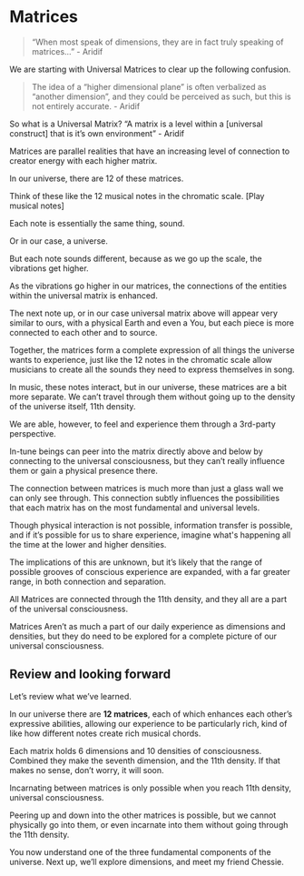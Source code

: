 # Matrices

> “When most speak of dimensions, they are in fact truly speaking of matrices…” - Aridif

We are starting with Universal Matrices to clear up the following confusion.

> The idea of a “higher dimensional plane” is often verbalized as “another dimension”, and they could be perceived as such, but this is not entirely accurate. - Aridif

So what is a Universal Matrix?
“A matrix is a level within a [universal construct] that is it’s own environment” - Aridif

Matrices are parallel realities that have an increasing level of connection to creator energy with each higher matrix.

In our universe, there are 12 of these matrices.

Think of these like the 12 musical notes in the chromatic scale. [Play musical notes]

Each note is essentially the same thing, sound.

Or in our case, a universe.

But each note sounds different, because as we go up the scale, the vibrations get higher.

As the vibrations go higher in our matrices, the connections of the entities within the universal matrix is enhanced.

The next note up, or in our case universal matrix above will appear very similar to ours, with a physical Earth and even a You, but each piece is more connected to each other and to source.

Together, the matrices form a complete expression of all things the universe wants to experience, just like the 12 notes in the chromatic scale allow musicians to create all the sounds they need to express themselves in song.

In music, these notes interact, but in our universe, these matrices are a bit more separate. We can’t travel through them without going up to the density of the universe itself, 11th density.

We are able, however, to feel and experience them through a 3rd-party perspective.

In-tune beings can peer into the matrix directly above and below by connecting to the universal consciousness, but they can’t really influence them or gain a physical presence there.

The connection between matrices is much more than just a glass wall we can only see through. This connection subtly influences the possibilities that each matrix has on the most fundamental and universal levels.

Though physical interaction is not possible, information transfer is possible, and if it’s possible for us to share experience, imagine what's happening all the time at the lower and higher densities.

The implications of this are unknown, but it’s likely that the range of possible grooves of conscious experience are expanded, with a far greater range, in both connection and separation.

All Matrices are connected through the 11th density, and they all are a part of the universal consciousness.

Matrices Aren’t as much a part of our daily experience as dimensions and densities, but they do need to be explored for a complete picture of our universal consciousness.

## Review and looking forward

Let’s review what we’ve learned.

In our universe there are **12 matrices**, each of which enhances each other’s expressive abilities, allowing our experience to be particularly rich, kind of like how different notes create rich musical chords.

Each matrix holds 6 dimensions and 10 densities of consciousness. Combined they make the seventh dimension, and the 11th density. If that makes no sense, don’t worry, it will soon.

Incarnating between matrices is only possible when you reach 11th density, universal consciousness.

Peering up and down into the other matrices is possible, but we cannot physically go into them, or even incarnate into them without going through the 11th density.

You now understand one of the three fundamental components of the universe. Next up, we’ll explore dimensions, and meet my friend Chessie.




<!--stackedit_data:
eyJoaXN0b3J5IjpbLTExMDUzNjcyNzgsLTIwODg3NDY2MTIsNz
MwOTk4MTE2XX0=
-->